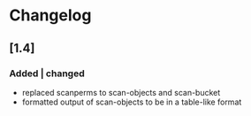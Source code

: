 # Changelog

## [1.4]
### Added | changed
- replaced scanperms to scan-objects and scan-bucket
- formatted output of scan-objects to be in a table-like format
